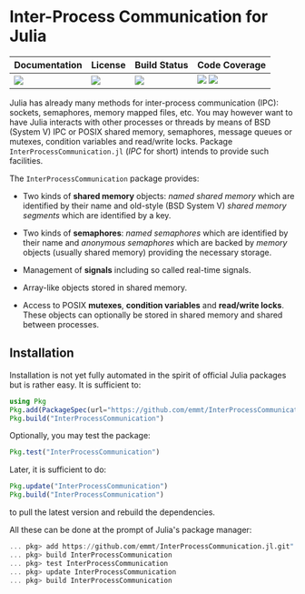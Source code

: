# Inter-Process Communication for Julia

| **Documentation**               | **License**                     | **Build Status**              | **Code Coverage**                                                   |
|:--------------------------------|:--------------------------------|:------------------------------|:--------------------------------------------------------------------|
| [![][doc-dev-img]][doc-dev-url] | [![][license-img]][license-url] | [![][travis-img]][travis-url] | [![][coveralls-img]][coveralls-url] [![][codecov-img]][codecov-url] |

Julia has already many methods for inter-process communication (IPC): sockets,
semaphores, memory mapped files, etc.  You may however want to have Julia
interacts with other processes or threads by means of BSD (System V) IPC or
POSIX shared memory, semaphores, message queues or mutexes, condition variables
and read/write locks.  Package `InterProcessCommunication.jl` (*IPC* for short)
intends to provide such facilities.

The `InterProcessCommunication` package provides:

* Two kinds of **shared memory** objects: *named shared memory* which are
  identified by their name and old-style (BSD System V) *shared memory
  segments* which are identified by a key.

* Two kinds of **semaphores**: *named semaphores* which are identified by their
  name and *anonymous semaphores* which are backed by *memory* objects (usually
  shared memory) providing the necessary storage.

* Management of **signals** including so called real-time signals.

* Array-like objects stored in shared memory.

* Access to POSIX **mutexes**, **condition variables** and **read/write
  locks**.  These objects can optionally be stored in shared memory and shared
  between processes.


## Installation

Installation is not yet fully automated in the spirit of official Julia
packages but is rather easy.  It is sufficient to:

```julia
using Pkg
Pkg.add(PackageSpec(url="https://github.com/emmt/InterProcessCommunication.jl.git"))
Pkg.build("InterProcessCommunication")
```

Optionally, you may test the package:

```julia
Pkg.test("InterProcessCommunication")
```

Later, it is sufficient to do:

```julia
Pkg.update("InterProcessCommunication")
Pkg.build("InterProcessCommunication")
```

to pull the latest version and rebuild the dependencies.

All these can be done at the prompt of Julia's package manager:


```julia
... pkg> add https://github.com/emmt/InterProcessCommunication.jl.git"
... pkg> build InterProcessCommunication
... pkg> test InterProcessCommunication
... pkg> update InterProcessCommunication
... pkg> build InterProcessCommunication
```

[doc-stable-img]: https://img.shields.io/badge/docs-stable-blue.svg
[doc-stable-url]: https://emmt.github.io/InterProcessCommunication.jl/stable

[doc-dev-img]: https://img.shields.io/badge/docs-dev-blue.svg
[doc-dev-url]: https://emmt.github.io/InterProcessCommunication.jl/dev

[license-url]: ./LICENSE.md
[license-img]: http://img.shields.io/badge/license-MIT-brightgreen.svg?style=flat

[travis-img]: https://travis-ci.org/emmt/InterProcessCommunication.jl.svg?branch=master
[travis-url]: https://travis-ci.org/emmt/InterProcessCommunication.jl

[appveyor-img]: https://ci.appveyor.com/api/projects/status/github/emmt/InterProcessCommunication.jl?branch=master
[appveyor-url]: https://ci.appveyor.com/project/emmt/InterProcessCommunication-jl/branch/master

[coveralls-img]: https://coveralls.io/repos/emmt/InterProcessCommunication.jl/badge.svg?branch=master&service=github
[coveralls-url]: https://coveralls.io/github/emmt/InterProcessCommunication.jl?branch=master

[codecov-img]: http://codecov.io/github/emmt/InterProcessCommunication.jl/coverage.svg?branch=master
[codecov-url]: http://codecov.io/github/emmt/InterProcessCommunication.jl?branch=master
